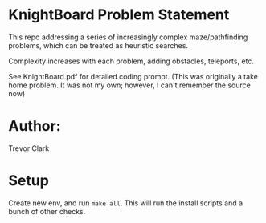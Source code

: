 # KnightBoard Problem Statement
This repo addressing a series of increasingly complex maze/pathfinding problems, which can be 
treated as heuristic searches.

Complexity increases with each problem, adding obstacles, teleports, etc.

See KnightBoard.pdf for detailed coding prompt. (This was originally a take home problem. It
was not my own; however, I can't remember the source now)

# Author: 
Trevor Clark

# Setup
Create new env, and run `make all`. This will run the install scripts and a bunch of other checks.